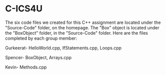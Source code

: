 # C-ICS4U

The six code files we created for this C++ assignment are located under the "Source-Code" folder, on the homepage. The "Box" object is located under the "BoxObject" folder, in the "Source-Code" folder. Here are the files completed by each group member:

Gurkeerat- HelloWorld.cpp, IfStatements.cpp, Loops.cpp

Spencer- BoxObject, Arrays.cpp

Kevin- Methods.cpp
